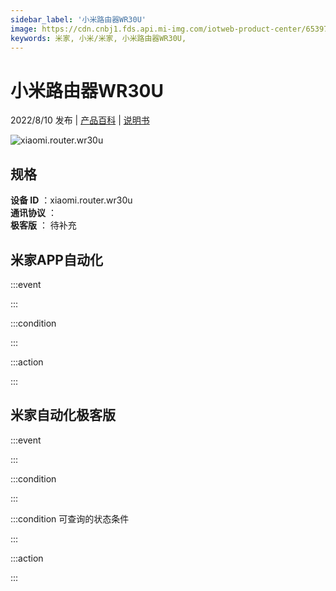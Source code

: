 ```yaml
---
sidebar_label: '小米路由器WR30U'
image: https://cdn.cnbj1.fds.api.mi-img.com/iotweb-product-center/653972985939fb225ed9a6504fe78c56_1651138484028.png?GalaxyAccessKeyId=AKVGLQWBOVIRQ3XLEW&Expires=9223372036854775807&Signature=+Lptk7ef9fxBle6R879bbjsIXdE=
keywords: 米家, 小米/米家, 小米路由器WR30U, 
---
```

# 小米路由器WR30U

2022/8/10 发布 | [产品百科](https://home.mi.com/webapp/content/baike/product/index.html?model=xiaomi.router.wr30u/) | [说明书](https://home.mi.com/views/introduction.html?model=xiaomi.router.wr30u&region=cn)

![xiaomi.router.wr30u](https://cdn.cnbj1.fds.api.mi-img.com/iotweb-product-center/653972985939fb225ed9a6504fe78c56_1651138484028.png?GalaxyAccessKeyId=AKVGLQWBOVIRQ3XLEW&Expires=9223372036854775807&Signature=+Lptk7ef9fxBle6R879bbjsIXdE=)

## 规格  
> 
**设备 ID** ：xiaomi.router.wr30u  
**通讯协议** ：  
**极客版**  ： 待补充 


## 米家APP自动化  

:::event  

:::

:::condition  

:::

:::action   

:::

## 米家自动化极客版  

:::event  

:::

:::condition  

:::

:::condition 可查询的状态条件  

:::

:::action  

:::

        
